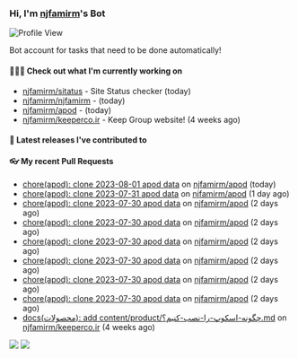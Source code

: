 ### Hi, I'm [njfamirm](https://github.com/njfamirm)'s Bot
![Profile View](https://komarev.com/ghpvc/?username=njfamirm-bot)

Bot account for tasks that need to be done automatically!

#### 👨🏻‍💻 Check out what I'm currently working on

- [njfamirm/sitatus](https://github.com/njfamirm/sitatus) - Site Status checker (today)
- [njfamirm/njfamirm](https://github.com/njfamirm/njfamirm) -  (today)
- [njfamirm/apod](https://github.com/njfamirm/apod) -  (today)
- [njfamirm/keeperco.ir](https://github.com/njfamirm/keeperco.ir) - Keep Group website! (4 weeks ago)

#### 🎉 Latest releases I've contributed to


#### 👓 My recent Pull Requests

- [chore(apod): clone 2023-08-01 apod data](https://github.com/njfamirm/apod/pull/26) on [njfamirm/apod](https://github.com/njfamirm/apod) (today)
- [chore(apod): clone 2023-07-31 apod data](https://github.com/njfamirm/apod/pull/25) on [njfamirm/apod](https://github.com/njfamirm/apod) (1 day ago)
- [chore(apod): clone 2023-07-30 apod data](https://github.com/njfamirm/apod/pull/24) on [njfamirm/apod](https://github.com/njfamirm/apod) (2 days ago)
- [chore(apod): clone 2023-07-30 apod data](https://github.com/njfamirm/apod/pull/23) on [njfamirm/apod](https://github.com/njfamirm/apod) (2 days ago)
- [chore(apod): clone 2023-07-30 apod data](https://github.com/njfamirm/apod/pull/21) on [njfamirm/apod](https://github.com/njfamirm/apod) (2 days ago)
- [chore(apod): clone 2023-07-30 apod data](https://github.com/njfamirm/apod/pull/20) on [njfamirm/apod](https://github.com/njfamirm/apod) (2 days ago)
- [chore(apod): clone 2023-07-30 apod data](https://github.com/njfamirm/apod/pull/19) on [njfamirm/apod](https://github.com/njfamirm/apod) (2 days ago)
- [chore(apod): clone 2023-07-30 apod data](https://github.com/njfamirm/apod/pull/18) on [njfamirm/apod](https://github.com/njfamirm/apod) (2 days ago)
- [docs(محصولات): add content/product/چگونه-اسکوپ-را-نصب-کنیم؟.md](https://github.com/njfamirm/keeperco.ir/pull/31) on [njfamirm/keeperco.ir](https://github.com/njfamirm/keeperco.ir) (4 weeks ago)

![](http://github-profile-summary-cards.vercel.app/api/cards/profile-details?username=njfamirm-bot&theme=transparent)
![](https://github-profile-summary-cards.vercel.app/api/cards/productive-time?username=njfamirm-bot&theme=transparent&utcOffset=3.50)
